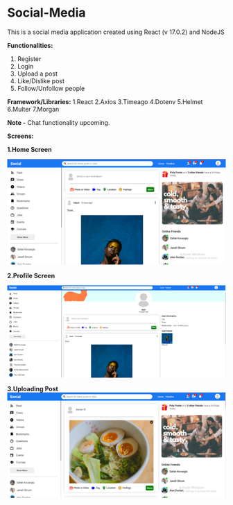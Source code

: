 # Social-Media

This is a social media application created using React (v 17.0.2) and NodeJS

**Functionalities:**
1. Register
2. Login
3. Upload a post
4. Like/Dislike post
5. Follow/Unfollow people

**Framework/Libraries:**
1.React 
2.Axios
3.Timeago
4.Dotenv
5.Helmet
6.Multer
7.Morgan

**Note -** Chat functionality upcoming.

**Screens:**

**1.Home Screen**

![alt text](https://github.com/Mack241/Social-Media/blob/569f8aa13e0e5644892859b8556082d06879a25d/images/home.PNG)

**2.Profile Screen**

![alt text](https://github.com/Mack241/Social-Media/blob/569f8aa13e0e5644892859b8556082d06879a25d/images/profile.PNG)

**3.Uploading Post**
![alt text](https://github.com/Mack241/Social-Media/blob/569f8aa13e0e5644892859b8556082d06879a25d/images/upload.PNG)
